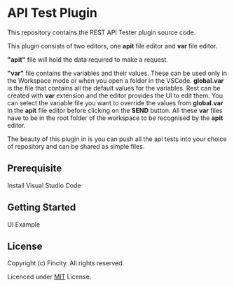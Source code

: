 # API Test Plugin

This repository contains the REST API Tester plugin source code.

This plugin consists of two editors, one **apit** file editor and **var** file editor.

**"apit"** file will hold the data required to make a request.

**"var"** file contains the variables and their values. These can be used only in the Workspace mode or when you open a folder in the VSCode. **global.var** is the file that contains all the default values for the variables. Rest can be created with **var** extension and the editor provides the UI to edit them. You can select the variable file you want to override the values from **global.var** in the **apit** file editor before clicking on the **SEND** button. All these **var** files have to be in the root folder of the workspace to be recognised by the **apit** editor.

The beauty of this plugin in is you can push all the api tests into your choice of repository and can be shared as simple files.

## Prerequisite

Install Visual Studio Code

## Getting Started

UI Example

## License

Copyright (c) Fincity. All rights reserved.

Licenced under [MIT](LICENSE) License.
